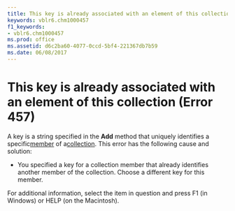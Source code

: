 ```yaml
---
title: This key is already associated with an element of this collection (Error 457)
keywords: vblr6.chm1000457
f1_keywords:
- vblr6.chm1000457
ms.prod: office
ms.assetid: d6c2ba60-4077-0ccd-5bf4-221367db7b59
ms.date: 06/08/2017
---
```



# This key is already associated with an element of this collection (Error 457)

A key is a string specified in the  **Add** method that uniquely identifies a specific[member](vbe-glossary.md) of a[collection](vbe-glossary.md). This error has the following cause and solution:



- You specified a key for a collection member that already identifies another member of the collection. Choose a different key for this member.
    

For additional information, select the item in question and press F1 (in Windows) or HELP (on the Macintosh).

